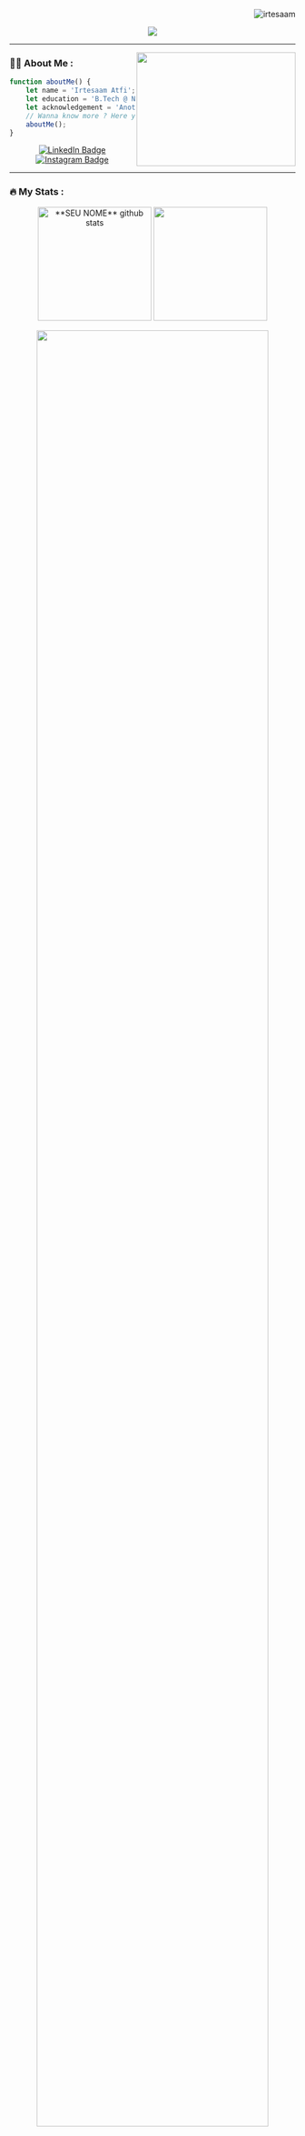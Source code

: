 
<!--
**Irtesaam/irtesaam** is a ✨ _special_ ✨ repository because its `README.md` (this file) appears on your GitHub profile.-->
<div align="center">
<p align="right"> <img src="https://komarev.com/ghpvc/?username=irtesaam&label=Profile%20views&color=blue&style=flat" alt="irtesaam"/> </p>
 <a href="https://git.io/typing-svg">
    <img src="https://readme-typing-svg.herokuapp.com/?lines=Hey,+There!+👋;Nice+to+meet+you....!&center=true&size=30&color=A9A9A9">
  </a>
</div>
<hr>
<div align="right" width="300">
  <img align="right" src="https://media.giphy.com/media/UGWpLb1b4KddktMz0y/giphy.gif?cid=790b7611hhqadwz639b1g031qq9ndwow3oqn58sorblo36yu&ep=v1_gifs_search&rid=giphy.gif&ct=g" width="280" height="200"/>
  </div>

### :man_technologist: About Me : 
```javascript
function aboutMe() {
    let name = 'Irtesaam Atfi';
    let education = 'B.Tech @ NIT Hamirpur';
    let acknowledgement = 'Another engineer';
    // Wanna know more ? Here you go ...
    aboutMe();
}

```
<div id="badges" align="center">
  <a href="https://in.linkedin.com/in/irtesaam-atfi-a6aa0924a">
   <img src="https://img.shields.io/badge/LinkedIn-blue?style=for-the-badge&logo=linkedin&logoColor=white" alt="LinkedIn Badge"/>
  </a>
  <a href="https://www.instagram.com/irte.snaps_/">
  <img src="https://img.shields.io/badge/Instagram-E4405F?style=for-the-badge&logo=instagram&logoColor=white" alt="Instagram Badge"/>
  </a>
</div>
<hr>

### :fire: My Stats :
<div align="center">
  <img height=200 align="center" src="https://github-readme-stats.vercel.app/api?username=irtesaam&title_color=e4405f&show_icons=true&show=prs_merged_percentage&text_color=ffffff&icon_color=4493f8&bg_color=151b23&line_height=27" alt="**SEU NOME** github stats" />

   <img height=200 align="center" src="https://github-readme-stats.vercel.app/api/top-langs/?username=irtesaam&title_color=e4405f&text_color=ffffff&icon_color=61dafb&bg_color=151b23&langs_count=10&layout=compact&border_color=white&hide_border=false&size_weight=0.5&count_weight=0.5" />
  <br><br>
  <img src="https://github-readme-activity-graph.vercel.app/graph?username=irtesaam&theme=xcode&bg_color=151b23&title_color=e4405f&hide_border=false&line=007ec6&point=ffffff" width="90%"/>
</div>

<hr>

### 💻 My favorite Frameworks and Technologies :
<div style="display: flex; align-items: flex-start; align: center">
<table align="center">
  <tr>
    <td align="center" width="96">
        <img src="https://techstack-generator.vercel.app/js-icon.svg" alt="icon" width="65" height="65" />
      <br>JavaScript
    </td>
     <td align="center" width="96">
        <img src="https://techstack-generator.vercel.app/react-icon.svg" alt="icon" width="65" height="65" />
      <br>React.js
    </td>
    <td align="center" width="96">
        <img src="https://techstack-generator.vercel.app/ts-icon.svg" alt="icon" width="65" height="65" />
      <br>TypeScript
    </td>
    <td align="center" width="96">
      <a href="#macropower-tech">
        <img src="https://techstack-generator.vercel.app/python-icon.svg" alt="icon" width="65" height="65" />
      </a>
      <br>Python
    </td>
    <td align="center" width="96">
        <img src="https://techstack-generator.vercel.app/cpp-icon.svg" alt="icon" width="65" height="65" />
      <br>C++
    </td>
    <td align="center" width="96">
        <img src="https://techstack-generator.vercel.app/mysql-icon.svg" alt="icon" width="65" height="65" />
      <br>MySQL
    </td>
  </tr>
   <tr>
      <td align="center" width="96">
        <img src="https://skillicons.dev/icons?i=tailwind" width="48" height="48" alt="tailwind" />
      <br>Tailwind
    </td>
      <td align="center" width="96">
        <img src="https://skillicons.dev/icons?i=nextjs" alt="icon" width="48" height="48" />
      <br>Next.js
    </td>
    <td align="center" width="96"> 
        <img src="https://user-images.githubusercontent.com/25181517/192108372-f71d70ac-7ae6-4c0d-8395-51d8870c2ef0.png" width="48" height="48" alt="Git" />
      <br>Git
    </td>
     <td align="center" width="96">
        <img src="https://skillicons.dev/icons?i=nodejs" width="48" height="48" alt="Nodejs" />
      <br>Nodejs
      </td>
      <td align="center" width="96">
        <img src="https://skillicons.dev/icons?i=expressjs" width="48" height="48" alt="ubuntu" />
      <br>Express.js
    </td>
      <td align="center" width="96">
        <img src="https://skillicons.dev/icons?i=figma" width="48" height="48" alt="VsCode" />
      <br>Figma
    </td>
  </tr>
 <tr>
   <tr>
      <td align="center" width="96">
        <img src="https://skillicons.dev/icons?i=kali" width="48" height="48" alt="tailwind" />
      <br>Kali Linux
    </td>
    <td align="center" width="96">
        <img src="https://skillicons.dev/icons?i=vercel" width="48" height="48" alt="MongoDB" />
      <br>Vercel
    </td>
      <td align="center" width="96">
        <img src="https://skillicons.dev/icons?i=vim" width="48" height="48" alt="MongoDB" />
      <br>Vim
    </td>
            <td align="center" width="96">
        <img src="https://skillicons.dev/icons?i=vscode" width="48" height="48" alt="VsCode" />
      <br>VsCode
    </td>
    <td align="center" width="96">
        <img src="https://skillicons.dev/icons?i=ubuntu" width="48" height="48" alt="ubuntu" />
      <br>ubuntu
    </td>
   <td align="center" width="96">
        <img src="https://skillicons.dev/icons?i=powershell" width="48" height="48" alt="ubuntu" />
      <br>Powershell
    </td>
 </tr>
</table>
<hr>

### :star: My Badges :
<img src="https://assets.holopin.io/hf2024levels/level0-sloth-code-0-0-0-0.webp" alt="Holopin Badge" width="150">
<img src="https://assets.holopin.io/hf2024levels/level1-sloth-code-0-0-0-0.webp" alt="Holopin Badge" width="150">

<hr>
<div align="center">
  
![Quote](https://github-readme-quotes-bay.vercel.app/quote?theme=dark&layout=churchill&font=Gabrielle&animation=grow_out_in)
</div>
